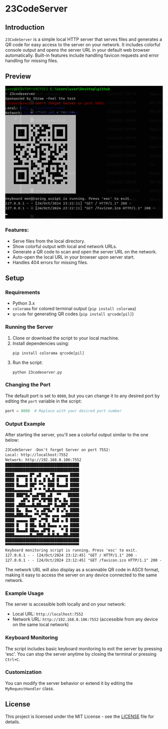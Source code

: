 # 23CodeServer 

## Introduction
`23CodeServer` is a simple local HTTP server that serves files and generates a QR code for easy access to the server on your network. It includes colorful console output and opens the server URL in your default web browser automatically. Built-in features include handling favicon requests and error handling for missing files.

## Preview

![preview](https://github.com/IHEfty/23CodeServer/blob/main/preview.png)

### Features:
- Serve files from the local directory.
- Show colorful output with local and network URLs.
- Generate a QR code to scan and open the server URL on the network.
- Auto-open the local URL in your browser upon server start.
- Handles 404 errors for missing files.

## Setup

### Requirements
- Python 3.x
- `colorama` for colored terminal output (`pip install colorama`)
- `qrcode` for generating QR codes (`pip install qrcode[pil]`)

### Running the Server
1. Clone or download the script to your local machine.
2. Install dependencies using:
   ```
   pip install colorama qrcode[pil]
   ```
3. Run the script:
   ```
   python 23codeserver.py
   ```

### Changing the Port
The default port is set to `8080`, but you can change it to any desired port by editing the `port` variable in the script:
```python
port = 8080  # Replace with your desired port number
```

### Output Example
After starting the server, you'll see a colorful output similar to the one below:

```
23CodeServer -Don't forget Server on port 7552:
Local: http://localhost:7552
Network: http://192.168.0.106:7552
█████████████████████████████████
█████████████████████████████████
████ ▄▄▄▄▄ █▀ ▄█  ▄ ▀█ ▄▄▄▄▄ ████
████ █   █ █ █ ▄ █ █▄█ █   █ ████
████ █▄▄▄█ ██▀ ▀▀▄ ███ █▄▄▄█ ████
████▄▄▄▄▄▄▄█ ▀ ▀ ▀▄█▄█▄▄▄▄▄▄▄████
████ ███▀█▄▀▄▄█▀██ ▄█  ▀▀   █████
████   ▄█▀▄ █▀▀▄▀█▀██ █▀▄ █▄ ████
████ ▄███▄▄▄█▄██▄▄▄█▀ █▄▄██▀▄████
████ █▄  █▄▄ ▀▄ ▄█▀█▄▀ █ ▄▀▄ ████
████▄███▄█▄▄ ▀▀▄▀▀█▄ ▄▄▄ ▄▄██████
████ ▄▄▄▄▄ ██▀ ▄▀▀█  █▄█ ▄ █ ████
████ █   █ ██▄ █▄█ █▄▄▄ ▄ ▄▄ ████
████ █▄▄▄█ ██▄▄ ▄█▀█ ▄   ▀ █ ████
████▄▄▄▄▄▄▄█▄▄███▄▄█▄█▄█▄▄██▄████
█████████████████████████████████
▀▀▀▀▀▀▀▀▀▀▀▀▀▀▀▀▀▀▀▀▀▀▀▀▀▀▀▀▀▀▀▀▀
Keyboard monitoring script is running. Press 'esc' to exit.
127.0.0.1 - - [24/Oct/2024 23:12:45] "GET / HTTP/1.1" 200 -
127.0.0.1 - - [24/Oct/2024 23:12:45] "GET /favicon.ico HTTP/1.1" 200 -

```

The network URL will also display as a scannable QR code in ASCII format, making it easy to access the server on any device connected to the same network.

### Example Usage
The server is accessible both locally and on your network:
- Local URL: `http://localhost:7552`
- Network URL: `http://192.168.0.106:7552` (accessible from any device on the same local network)

### Keyboard Monitoring
The script includes basic keyboard monitoring to exit the server by pressing 'esc'. You can stop the server anytime by closing the terminal or pressing `Ctrl+C`.

### Customization
You can modify the server behavior or extend it by editing the `MyRequestHandler` class.

## License

This project is licensed under the MIT License - see the [LICENSE](LICENSE) file for details.
